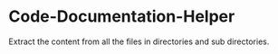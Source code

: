 # Code-Documentation-Helper
Extract the content from all the files in directories and sub directories.
